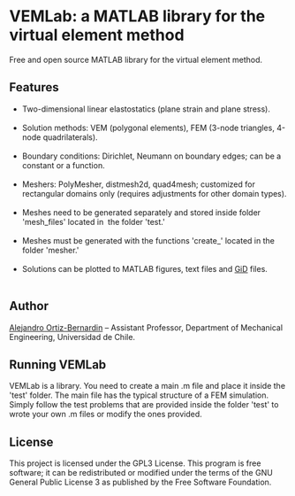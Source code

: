 # VEMLab: a MATLAB library for the virtual element method

Free and open source MATLAB library for the virtual element method.
<h2>Features</h2>
<ul><li> Two-dimensional linear elastostatics (plane strain and plane stress).</li>
    <li> Solution methods: VEM (polygonal elements), FEM (3-node triangles, 4-node quadrilaterals).</li>
    <li> Boundary conditions: Dirichlet, Neumann on boundary edges; can be a constant or a function.</li>  
    <li> Meshers: PolyMesher, distmesh2d, quad4mesh; customized for rectangular domains only (requires adjustments for other domain types).</li>  
    <li> Meshes need to be generated separately and stored inside folder 'mesh_files' located in  the folder 'test.'</li>
    <li> Meshes must be generated with the functions 'create_' located in the folder 'mesher.'</li> 
    <li> Solutions can be plotted to MATLAB figures, text files and <a href="https://www.gidhome.com/">GiD</a> files.</li>  
</ul>
<h2>Author</h2><a href="https://github.com/aaortizb">Alejandro Ortiz-Bernardin</a> – Assistant Professor, Department of Mechanical Engineering, Universidad de Chile.
<h2>Running VEMLab</h2><a>VEMLab is a library. You need to create a main .m file and place it inside the 'test' folder. The main file has the typical structure of a FEM simulation. Simply follow the test problems that are provided inside the folder 'test' to wrote your own .m files or modify the ones provided.</a>
<h2>License</h2><a>This project is licensed under the GPL3 License. This program is free software; it can be redistributed or modified under the terms of the GNU General Public License 3 as published by the Free Software Foundation.<a/>
